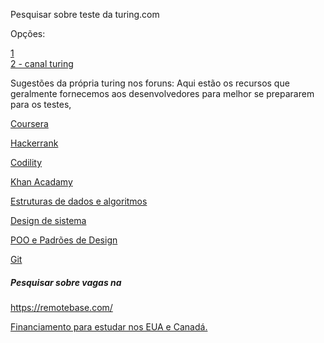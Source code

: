 
Pesquisar sobre teste da turing.com

Opções:

[1](https://github.com/turingtechPK/frontend-hiring-test-1)  
[2 - canal turing](https://www.youtube.com/watch?v=laNU4Oh2AYU)

Sugestões da própria turing nos foruns:
Aqui estão os recursos que geralmente fornecemos aos desenvolvedores para melhor se prepararem para os testes,

[Coursera](https://www.coursera.org/learn/algorithmic-thinking-1)

[Hackerrank](https://hackerrank.com/)

[Codility](https://app.codility.com/demo/take-sample-test/)

[Khan Acadamy](https://www.khanacademy.org/computing/computer-science/algorithms)

[Estruturas de dados e algoritmos](https://leetcode.com)

[Design de sistema](https://github.com/donnemartin/system-design-primer)

[POO e Padrões de Design](https://www.youtube.com/playlist?list=PLF206E906175C7E07)

[Git](https://git-scm.com/book/en/v2)

##### Pesquisar sobre vagas na 
https://remotebase.com/


[Financiamento para estudar nos EUA e Canadá.](https://app.mpowerfinancing.com/?utm_source=quora&utm_medium=cpc&utm_campaign=emw3-brazil-conversions&utm_content=Answer_HowDoYouPay&qclid=1691796132292784606%7C211106240157676%7C0)